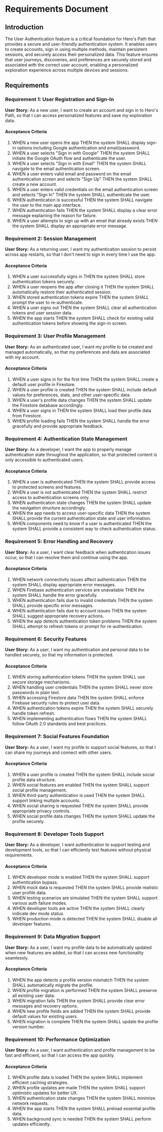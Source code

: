 # Requirements Document

## Introduction

The User Authentication feature is a critical foundation for Hero's Path that provides a secure and user-friendly authentication system. It enables users to create accounts, sign in using multiple methods, maintain persistent sessions, and securely access their personalized data. This feature ensures that user journeys, discoveries, and preferences are securely stored and associated with the correct user account, enabling a personalized exploration experience across multiple devices and sessions.

## Requirements

### Requirement 1: User Registration and Sign-In

**User Story:** As a new user, I want to create an account and sign in to Hero's Path, so that I can access personalized features and save my exploration data.

#### Acceptance Criteria

1. WHEN a new user opens the app THEN the system SHALL display sign-in options including Google authentication and email/password.
2. WHEN a user selects "Sign in with Google" THEN the system SHALL initiate the Google OAuth flow and authenticate the user.
3. WHEN a user selects "Sign in with Email" THEN the system SHALL navigate to the email authentication screen.
4. WHEN a user enters valid email and password on the email authentication screen and selects "Sign Up" THEN the system SHALL create a new account.
5. WHEN a user enters valid credentials on the email authentication screen and selects "Sign In" THEN the system SHALL authenticate the user.
6. WHEN authentication is successful THEN the system SHALL navigate the user to the main app interface.
7. WHEN authentication fails THEN the system SHALL display a clear error message explaining the reason for failure.
8. WHEN a user attempts to sign up with an email that already exists THEN the system SHALL display an appropriate error message.

### Requirement 2: Session Management

**User Story:** As a returning user, I want my authentication session to persist across app restarts, so that I don't need to sign in every time I use the app.

#### Acceptance Criteria

1. WHEN a user successfully signs in THEN the system SHALL store authentication tokens securely.
2. WHEN a user reopens the app after closing it THEN the system SHALL automatically restore their authenticated session.
3. WHEN stored authentication tokens expire THEN the system SHALL prompt the user to re-authenticate.
4. WHEN a user signs out THEN the system SHALL clear all authentication tokens and user session data.
5. WHEN the app starts THEN the system SHALL check for existing valid authentication tokens before showing the sign-in screen.

### Requirement 3: User Profile Management

**User Story:** As an authenticated user, I want my profile to be created and managed automatically, so that my preferences and data are associated with my account.

#### Acceptance Criteria

1. WHEN a user signs in for the first time THEN the system SHALL create a default user profile in Firestore.
2. WHEN a user profile is created THEN the system SHALL include default values for preferences, stats, and other user-specific data.
3. WHEN a user's profile data changes THEN the system SHALL update the Firestore database accordingly.
4. WHEN a user signs in THEN the system SHALL load their profile data from Firestore.
5. WHEN profile loading fails THEN the system SHALL handle the error gracefully and provide appropriate feedback.

### Requirement 4: Authentication State Management

**User Story:** As a developer, I want the app to properly manage authentication state throughout the application, so that protected content is only accessible to authenticated users.

#### Acceptance Criteria

1. WHEN a user is authenticated THEN the system SHALL provide access to protected screens and features.
2. WHEN a user is not authenticated THEN the system SHALL restrict access to authentication screens only.
3. WHEN authentication state changes THEN the system SHALL update the navigation structure accordingly.
4. WHEN the app needs to access user-specific data THEN the system SHALL provide the current authentication state and user information.
5. WHEN components need to know if a user is authenticated THEN the system SHALL provide a consistent way to check authentication status.

### Requirement 5: Error Handling and Recovery

**User Story:** As a user, I want clear feedback when authentication issues occur, so that I can resolve them and continue using the app.

#### Acceptance Criteria

1. WHEN network connectivity issues affect authentication THEN the system SHALL display appropriate error messages.
2. WHEN Firebase authentication services are unavailable THEN the system SHALL handle the error gracefully.
3. WHEN authentication fails due to invalid credentials THEN the system SHALL provide specific error messages.
4. WHEN authentication fails due to account issues THEN the system SHALL suggest appropriate recovery actions.
5. WHEN the app detects authentication token problems THEN the system SHALL attempt to refresh tokens or prompt for re-authentication.

### Requirement 6: Security Features

**User Story:** As a user, I want my authentication and personal data to be handled securely, so that my information is protected.

#### Acceptance Criteria

1. WHEN storing authentication tokens THEN the system SHALL use secure storage mechanisms.
2. WHEN handling user credentials THEN the system SHALL never store passwords in plain text.
3. WHEN accessing Firestore data THEN the system SHALL enforce Firebase security rules to protect user data.
4. WHEN authentication tokens expire THEN the system SHALL securely handle token refresh.
5. WHEN implementing authentication flows THEN the system SHALL follow OAuth 2.0 standards and best practices.

### Requirement 7: Social Features Foundation

**User Story:** As a user, I want my profile to support social features, so that I can share my journeys and connect with other users.

#### Acceptance Criteria

1. WHEN a user profile is created THEN the system SHALL include social profile data structure.
2. WHEN social features are enabled THEN the system SHALL support social profile management.
3. WHEN third-party authentication is used THEN the system SHALL support linking multiple accounts.
4. WHEN social sharing is requested THEN the system SHALL provide appropriate privacy controls.
5. WHEN social profile data changes THEN the system SHALL update the profile securely.

### Requirement 8: Developer Tools Support

**User Story:** As a developer, I want authentication to support testing and development tools, so that I can efficiently test features without physical requirements.

#### Acceptance Criteria

1. WHEN developer mode is enabled THEN the system SHALL support authentication bypass.
2. WHEN mock data is requested THEN the system SHALL provide realistic user profile data.
3. WHEN testing scenarios are simulated THEN the system SHALL support various auth failure modes.
4. WHEN developer tools are active THEN the system SHALL clearly indicate dev mode status.
5. WHEN production mode is detected THEN the system SHALL disable all developer features.

### Requirement 9: Data Migration Support

**User Story:** As a user, I want my profile data to be automatically updated when new features are added, so that I can access new functionality seamlessly.

#### Acceptance Criteria

1. WHEN the app detects a profile version mismatch THEN the system SHALL automatically migrate the profile.
2. WHEN profile migration is performed THEN the system SHALL preserve all existing user data.
3. WHEN migration fails THEN the system SHALL provide clear error messages and recovery options.
4. WHEN new profile fields are added THEN the system SHALL provide default values for existing users.
5. WHEN migration is complete THEN the system SHALL update the profile version number.

### Requirement 10: Performance Optimization

**User Story:** As a user, I want authentication and profile management to be fast and efficient, so that I can access the app quickly.

#### Acceptance Criteria

1. WHEN profile data is loaded THEN the system SHALL implement efficient caching strategies.
2. WHEN profile updates are made THEN the system SHALL support optimistic updates for better UX.
3. WHEN authentication state changes THEN the system SHALL minimize network requests.
4. WHEN the app starts THEN the system SHALL preload essential profile data.
5. WHEN background sync is needed THEN the system SHALL perform updates efficiently.